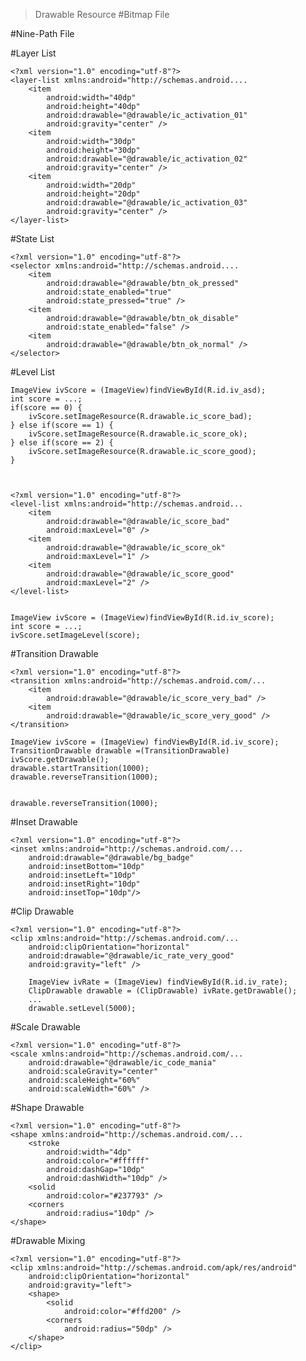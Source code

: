 >Drawable Resource
#Bitmap File

#Nine-Path File

#Layer List

	<?xml version="1.0" encoding="utf-8"?>
	<layer-list xmlns:android="http://schemas.android....
		<item
			android:width="40dp"
			android:height="40dp"
			android:drawable="@drawable/ic_activation_01"
			android:gravity="center" />
		<item
			android:width="30dp"
			android:height="30dp"
			android:drawable="@drawable/ic_activation_02"
			android:gravity="center" />
		<item
			android:width="20dp"
			android:height="20dp"
			android:drawable="@drawable/ic_activation_03"
			android:gravity="center" />
	</layer-list>

#State List

	<?xml version="1.0" encoding="utf-8"?>
	<selector xmlns:android="http://schemas.android....
		<item
			android:drawable="@drawable/btn_ok_pressed"
			android:state_enabled="true"
			android:state_pressed="true" />
		<item
			android:drawable="@drawable/btn_ok_disable"
			android:state_enabled="false" />
		<item
			android:drawable="@drawable/btn_ok_normal" />
	</selector>

#Level List

	ImageView ivScore = (ImageView)findViewById(R.id.iv_asd);
	int score = ...;
	if(score == 0) {
		ivScore.setImageResource(R.drawable.ic_score_bad);
	} else if(score == 1) {
		ivScore.setImageResource(R.drawable.ic_score_ok);
	} else if(score == 2) {
		ivScore.setImageResource(R.drawable.ic_score_good);
	}



	<?xml version="1.0" encoding="utf-8"?>
	<level-list xmlns:android="http://schemas.android...
		<item
			android:drawable="@drawable/ic_score_bad"
			android:maxLevel="0" />
		<item
			android:drawable="@drawable/ic_score_ok"
			android:maxLevel="1" />
		<item
			android:drawable="@drawable/ic_score_good"
			android:maxLevel="2" />
	</level-list>


	ImageView ivScore = (ImageView)findViewById(R.id.iv_score);
	int score = ...;
	ivScore.setImageLevel(score);

#Transition Drawable

	<?xml version="1.0" encoding="utf-8"?>
	<transition xmlns:android="http://schemas.android.com/...
		<item
			android:drawable="@drawable/ic_score_very_bad" />
		<item
			android:drawable="@drawable/ic_score_very_good" />
	</transition>

	ImageView ivScore = (ImageView) findViewById(R.id.iv_score);
	TransitionDrawable drawable =(TransitionDrawable) ivScore.getDrawable();
	drawable.startTransition(1000);
	drawable.reverseTransition(1000);


	drawable.reverseTransition(1000);

#Inset Drawable

	<?xml version="1.0" encoding="utf-8"?>
	<inset xmlns:android="http://schemas.android.com/...
		android:drawable="@drawable/bg_badge"
		android:insetBottom="10dp"
		android:insetLeft="10dp"
		android:insetRight="10dp"
		android:insetTop="10dp"/>

#Clip Drawable

	<?xml version="1.0" encoding="utf-8"?>
	<clip xmlns:android="http://schemas.android.com/...
		android:clipOrientation="horizontal"
		android:drawable="@drawable/ic_rate_very_good"
		android:gravity="left" />

		ImageView ivRate = (ImageView) findViewById(R.id.iv_rate);
		ClipDrawable drawable = (ClipDrawable) ivRate.getDrawable();
		...
		drawable.setLevel(5000);

#Scale Drawable

	<?xml version="1.0" encoding="utf-8"?>
	<scale xmlns:android="http://schemas.android.com/...
		android:drawable="@drawable/ic_code_mania"
		android:scaleGravity="center"
		android:scaleHeight="60%"
		android:scaleWidth="60%" />

#Shape Drawable
  
	<?xml version="1.0" encoding="utf-8"?>
	<shape xmlns:android="http://schemas.android.com/...
		<stroke
			android:width="4dp"
			android:color="#ffffff"
			android:dashGap="10dp"
			android:dashWidth="10dp" />
		<solid
			android:color="#237793" />
		<corners
			android:radius="10dp" />
	</shape>


#Drawable Mixing
	
	<?xml version="1.0" encoding="utf-8"?>
	<clip xmlns:android="http://schemas.android.com/apk/res/android"
		android:clipOrientation="horizontal"
		android:gravity="left">
		<shape>
			<solid
				android:color="#ffd200" />
			<corners
				android:radius="50dp" />
		</shape>
	</clip>
